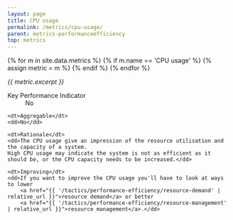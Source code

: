 ```yaml
---
layout: page
title: CPU usage
permalink: /metrics/cpu-usage/
parent: metrics-performanceefficiency
top: metrics
---
```


{% for m in site.data.metrics %}
    {% if m.name == 'CPU usage' %}
        {% assign metric = m %}
    {% endif %}
{% endfor %}

_{{ metric.excerpt }}_

<dl>
    <dt>Key Performance Indicator</dt>
    <dd>No</dd>
    
    <dt>Aggregable</dt>
    <dd>No</dd>
    
    <dt>Rationale</dt>
    <dd>The CPU usage give an impression of the resource utilisation and the capacity of a system.
    High CPU usage may indicate the system is not as efficient as it should be, or the CPU capacity needs to be increased.</dd>
    
    <dt>Improving</dt>
    <dd>If you want to improve the CPU usage you'll have to look at ways to lower
        <a href="{{ '/tactics/performance-efficiency/resource-demand' | relative_url }}">resource demand</a> or better
        <a href="{{ '/tactics/performance-efficiency/resource-management' | relative_url }}">resource management</a>.</dd>
</dl>
